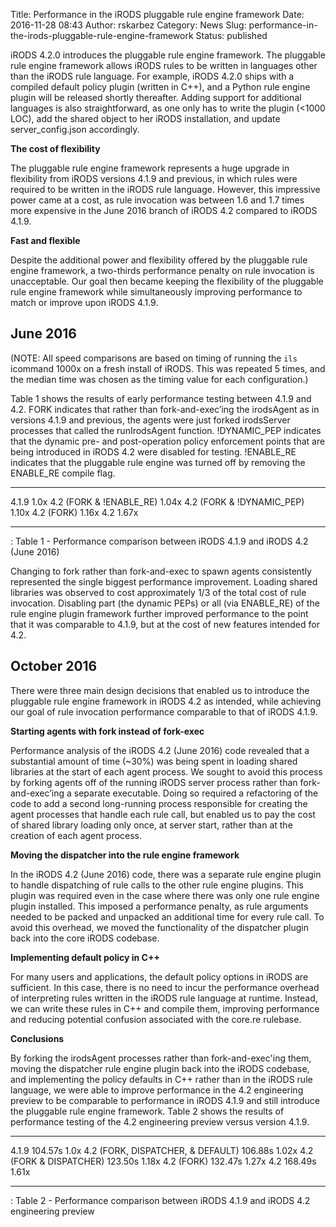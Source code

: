 Title: Performance in the iRODS pluggable rule engine framework
Date: 2016-11-28 08:43
Author: rskarbez
Category: News
Slug: performance-in-the-irods-pluggable-rule-engine-framework
Status: published

iRODS 4.2.0 introduces the pluggable rule engine framework. The
pluggable rule engine framework allows iRODS rules to be written in
languages other than the iRODS rule language. For example, iRODS 4.2.0
ships with a compiled default policy plugin (written in C++), and a
Python rule engine plugin will be released shortly thereafter. Adding
support for additional languages is also straightforward, as one only
has to write the plugin (<1000 LOC), add the shared object to her iRODS
installation, and update server\_config.json accordingly.

**The cost of flexibility**

The pluggable rule engine framework represents a huge upgrade in
flexibility from iRODS versions 4.1.9 and previous, in which rules were
required to be written in the iRODS rule language. However, this
impressive power came at a cost, as rule invocation was between 1.6 and
1.7 times more expensive in the June 2016 branch of iRODS 4.2 compared
to iRODS 4.1.9.

**Fast and flexible**

Despite the additional power and flexibility offered by the pluggable
rule engine framework, a two-thirds performance penalty on rule
invocation is unacceptable. Our goal then became keeping the flexibility
of the pluggable rule engine framework while simultaneously improving
performance to match or improve upon iRODS 4.1.9.

June 2016
---------

(NOTE: All speed comparisons are based on timing of running the `ils`
icommand 1000x on a fresh install of iRODS. This was repeated 5 times,
and the median time was chosen as the timing value for each
configuration.)

Table 1 shows the results of early performance testing between 4.1.9 and
4.2. FORK indicates that rather than fork-and-exec’ing the irodsAgent as
in versions 4.1.9 and previous, the agents were just forked irodsServer
processes that called the runIrodsAgent function. !DYNAMIC\_PEP
indicates that the dynamic pre- and post-operation policy enforcement
points that are being introduced in iRODS 4.2 were disabled for testing.
!ENABLE\_RE indicates that the pluggable rule engine was turned off by
removing the ENABLE\_RE compile flag.

  ---------------------------- -------
  4.1.9                        1.0x
  4.2 (FORK & !ENABLE\_RE)     1.04x
  4.2 (FORK & !DYNAMIC\_PEP)   1.10x
  4.2 (FORK)                   1.16x
  4.2                          1.67x
  ---------------------------- -------

  : Table 1 - Performance comparison between iRODS 4.1.9 and iRODS 4.2
  (June 2016)

Changing to fork rather than fork-and-exec to spawn agents consistently
represented the single biggest performance improvement. Loading shared
libraries was observed to cost approximately 1/3 of the total cost of
rule invocation. Disabling part (the dynamic PEPs) or all (via
ENABLE\_RE) of the rule engine plugin framework further improved
performance to the point that it was comparable to 4.1.9, but at the
cost of new features intended for 4.2.

October 2016
------------

There were three main design decisions that enabled us to introduce the
pluggable rule engine framework in iRODS 4.2 as intended, while
achieving our goal of rule invocation performance comparable to that of
iRODS 4.1.9.

**Starting agents with fork instead of fork-exec**

Performance analysis of the iRODS 4.2 (June 2016) code revealed that a
substantial amount of time (\~30%) was being spent in loading shared
libraries at the start of each agent process. We sought to avoid this
process by forking agents off of the running iRODS server process rather
than fork-and-exec’ing a separate executable. Doing so required a
refactoring of the code to add a second long-running process responsible
for creating the agent processes that handle each rule call, but enabled
us to pay the cost of shared library loading only once, at server start,
rather than at the creation of each agent process.

**Moving the dispatcher into the rule engine framework**

In the iRODS 4.2 (June 2016) code, there was a separate rule engine
plugin to handle dispatching of rule calls to the other rule engine
plugins. This plugin was required even in the case where there was only
one rule engine plugin installed. This imposed a performance penalty, as
rule arguments needed to be packed and unpacked an additional time for
every rule call. To avoid this overhead, we moved the functionality of
the dispatcher plugin back into the core iRODS codebase.

**Implementing default policy in C++**

For many users and applications, the default policy options in iRODS are
sufficient. In this case, there is no need to incur the performance
overhead of interpreting rules written in the iRODS rule language at
runtime. Instead, we can write these rules in C++ and compile them,
improving performance and reducing potential confusion associated with
the core.re rulebase.

**Conclusions**

By forking the irodsAgent processes rather than fork-and-exec'ing them,
moving the dispatcher rule engine plugin back into the iRODS codebase,
and implementing the policy defaults in C++ rather than in the iRODS
rule language, we were able to improve performance in the 4.2
engineering preview to be comparable to performance in iRODS 4.1.9 and
still introduce the pluggable rule engine framework. Table 2 shows the
results of performance testing of the 4.2 engineering preview versus
version 4.1.9.

  ----------------------------------- --------- -------
  4.1.9                               104.57s   1.0x
  4.2 (FORK, DISPATCHER, & DEFAULT)   106.88s   1.02x
  4.2 (FORK & DISPATCHER)             123.50s   1.18x
  4.2 (FORK)                          132.47s   1.27x
  4.2                                 168.49s   1.61x
  ----------------------------------- --------- -------

  : Table 2 - Performance comparison between iRODS 4.1.9 and iRODS 4.2
  engineering preview


